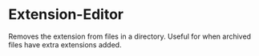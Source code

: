 # Extension-Editor
Removes the extension from files in a directory. Useful for when archived files have extra extensions added.
